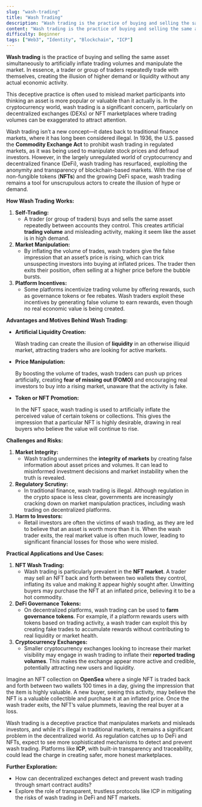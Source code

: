 ```yaml
---
slug: "wash-trading"
title: "Wash Trading"
description: "Wash trading is the practice of buying and selling the same asset simultaneously to artificially inflate trading volumes and manipulate the market."
content: "Wash trading is the practice of buying and selling the same asset simultaneously to artificially inflate trading volumes and manipulate the market. In essence, a trader or group of traders repeatedly trade with themselves, creating the illusion of higher demand or liquidity without any actual economic activity."
difficulty: Beginner
tags: ["Web3", "Identity", "Blockchain", "ICP"]
---
```



**Wash trading** is the practice of buying and selling the same asset simultaneously to artificially inflate trading volumes and manipulate the market. In essence, a trader or group of traders repeatedly trade with themselves, creating the illusion of higher demand or liquidity without any actual economic activity.

This deceptive practice is often used to mislead market participants into thinking an asset is more popular or valuable than it actually is. In the cryptocurrency world, wash trading is a significant concern, particularly on decentralized exchanges (DEXs) or NFT marketplaces where trading volumes can be exaggerated to attract attention.

Wash trading isn’t a new concept—it dates back to traditional finance markets, where it has long been considered illegal. In 1936, the U.S. passed the **Commodity Exchange Act** to prohibit wash trading in regulated markets, as it was being used to manipulate stock prices and defraud investors. However, in the largely unregulated world of cryptocurrency and decentralized finance (DeFi), wash trading has resurfaced, exploiting the anonymity and transparency of blockchain-based markets. With the rise of non-fungible tokens (**NFTs**) and the growing DeFi space, wash trading remains a tool for unscrupulous actors to create the illusion of hype or demand.

**How Wash Trading Works:**

1. **Self-Trading:**
    - A trader (or group of traders) buys and sells the same asset repeatedly between accounts they control. This creates artificial **trading volume** and misleading activity, making it seem like the asset is in high demand.
2. **Market Manipulation:**
    - By inflating the volume of trades, wash traders give the false impression that an asset’s price is rising, which can trick unsuspecting investors into buying at inflated prices. The trader then exits their position, often selling at a higher price before the bubble bursts.
3. **Platform Incentives:**
    - Some platforms incentivize trading volume by offering rewards, such as governance tokens or fee rebates. Wash traders exploit these incentives by generating false volume to earn rewards, even though no real economic value is being created.

**Advantages and Motives Behind Wash Trading:**

- **Artificial Liquidity Creation:**

    Wash trading can create the illusion of **liquidity** in an otherwise illiquid market, attracting traders who are looking for active markets.

- **Price Manipulation:**

    By boosting the volume of trades, wash traders can push up prices artificially, creating **fear of missing out (FOMO)** and encouraging real investors to buy into a rising market, unaware that the activity is fake.

- **Token or NFT Promotion:**

    In the NFT space, wash trading is used to artificially inflate the perceived value of certain tokens or collections. This gives the impression that a particular NFT is highly desirable, drawing in real buyers who believe the value will continue to rise.

**Challenges and Risks:**

1. **Market Integrity:**
    - Wash trading undermines the **integrity of markets** by creating false information about asset prices and volumes. It can lead to misinformed investment decisions and market instability when the truth is revealed.
2. **Regulatory Scrutiny:**
    - In traditional finance, wash trading is illegal. Although regulation in the crypto space is less clear, governments are increasingly cracking down on market manipulation practices, including wash trading on decentralized platforms.
3. **Harm to Investors:**
    - Retail investors are often the victims of wash trading, as they are led to believe that an asset is worth more than it is. When the wash trader exits, the real market value is often much lower, leading to significant financial losses for those who were misled.

**Practical Applications and Use Cases:**

1. **NFT Wash Trading:**
    - Wash trading is particularly prevalent in the **NFT market**. A trader may sell an NFT back and forth between two wallets they control, inflating its value and making it appear highly sought after. Unwitting buyers may purchase the NFT at an inflated price, believing it to be a hot commodity.
2. **DeFi Governance Tokens:**
    - On decentralized platforms, wash trading can be used to **farm governance tokens**. For example, if a platform rewards users with tokens based on trading activity, a wash trader can exploit this by creating fake trades to accumulate rewards without contributing to real liquidity or market health.
3. **Cryptocurrency Exchanges:**
    - Smaller cryptocurrency exchanges looking to increase their market visibility may engage in wash trading to inflate their **reported trading volumes**. This makes the exchange appear more active and credible, potentially attracting new users and liquidity.

Imagine an NFT collection on **OpenSea** where a single NFT is traded back and forth between two wallets 100 times in a day, giving the impression that the item is highly valuable. A new buyer, seeing this activity, may believe the NFT is a valuable collectible and purchase it at an inflated price. Once the wash trader exits, the NFT’s value plummets, leaving the real buyer at a loss.

Wash trading is a deceptive practice that manipulates markets and misleads investors, and while it's illegal in traditional markets, it remains a significant problem in the decentralized world. As regulation catches up to DeFi and NFTs, expect to see more sophisticated mechanisms to detect and prevent wash trading. Platforms like **ICP**, with built-in transparency and traceability, could lead the charge in creating safer, more honest marketplaces.

**Further Exploration:**

- How can decentralized exchanges detect and prevent wash trading through smart contract audits?
- Explore the role of transparent, trustless protocols like ICP in mitigating the risks of wash trading in DeFi and NFT markets.
